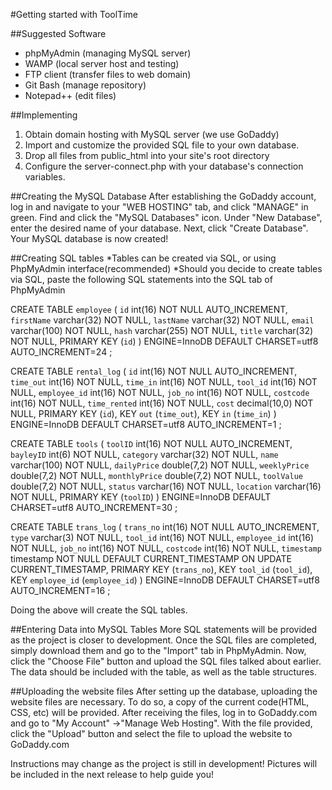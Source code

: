 #Getting started with ToolTime

##Suggested Software
* phpMyAdmin (managing MySQL server)
* WAMP (local server host and testing)
* FTP client (transfer files to web domain)
* Git Bash (manage repository)
* Notepad++ (edit files)

##Implementing
1. Obtain domain hosting with MySQL server (we use GoDaddy)
2. Import and customize the provided SQL file to your own database.
3. Drop all files from public_html into your site's root directory
4. Configure the server-connect.php with your database's connection variables.

##Creating the MySQL Database
After establishing the GoDaddy account, log in and navigate to your "WEB HOSTING" tab, and click "MANAGE" in green.
Find and click the "MySQL Databases" icon.
Under "New Database", enter the desired name of your database. Next, click "Create Database". Your MySQL database is now created! 

##Creating SQL tables
*Tables can be created via SQL, or using PhpMyAdmin interface(recommended)
*Should you decide to create tables via SQL, paste the following SQL statements into the SQL tab of PhpMyAdmin

CREATE TABLE `employee` (
  `id` int(16) NOT NULL AUTO_INCREMENT,
  `firstName` varchar(32) NOT NULL,
  `lastName` varchar(32) NOT NULL,
  `email` varchar(100) NOT NULL,
  `hash` varchar(255) NOT NULL,
  `title` varchar(32) NOT NULL,
  PRIMARY KEY (`id`)
) ENGINE=InnoDB  DEFAULT CHARSET=utf8 AUTO_INCREMENT=24 ;

CREATE TABLE `rental_log` (
  `id` int(16) NOT NULL AUTO_INCREMENT,
  `time_out` int(16) NOT NULL,
  `time_in` int(16) NOT NULL,
  `tool_id` int(16) NOT NULL,
  `employee_id` int(16) NOT NULL,
  `job_no` int(16) NOT NULL,
  `costcode` int(16) NOT NULL,
  `time_rented` int(16) NOT NULL,
  `cost` decimal(10,0) NOT NULL,
  PRIMARY KEY (`id`),
  KEY `out` (`time_out`),
  KEY `in` (`time_in`)
) ENGINE=InnoDB DEFAULT CHARSET=utf8 AUTO_INCREMENT=1 ;

CREATE TABLE `tools` (
  `toolID` int(16) NOT NULL AUTO_INCREMENT,
  `bayleyID` int(6) NOT NULL,
  `category` varchar(32) NOT NULL,
  `name` varchar(100) NOT NULL,
  `dailyPrice` double(7,2) NOT NULL,
  `weeklyPrice` double(7,2) NOT NULL,
  `monthlyPrice` double(7,2) NOT NULL,
  `toolValue` double(7,2) NOT NULL,
  `status` varchar(16) NOT NULL,
  `location` varchar(16) NOT NULL,
  PRIMARY KEY (`toolID`)
) ENGINE=InnoDB  DEFAULT CHARSET=utf8 AUTO_INCREMENT=30 ;

CREATE TABLE `trans_log` (
  `trans_no` int(16) NOT NULL AUTO_INCREMENT,
  `type` varchar(3) NOT NULL,
  `tool_id` int(16) NOT NULL,
  `employee_id` int(16) NOT NULL,
  `job_no` int(16) NOT NULL,
  `costcode` int(16) NOT NULL,
  `timestamp` timestamp NOT NULL DEFAULT CURRENT_TIMESTAMP ON UPDATE CURRENT_TIMESTAMP,
  PRIMARY KEY (`trans_no`),
  KEY `tool_id` (`tool_id`),
  KEY `employee_id` (`employee_id`)
) ENGINE=InnoDB  DEFAULT CHARSET=utf8 AUTO_INCREMENT=16 ;

Doing the above will create the SQL tables.

##Entering Data into MySQL Tables
More SQL statements will be provided as the project is closer to development. Once the SQL files are completed, simply download them and go to the "Import" tab in PhpMyAdmin. Now, click the "Choose File" button and upload the SQL files talked about earlier. The data should be included with the table, as well as the table structures. 

##Uploading the website files
After setting up the database, uploading the website files are necessary. 
To do so, a copy of the current code(HTML, CSS, etc) will be provided.
After receiving the files, log in to GoDaddy.com and go to "My Account" ->"Manage Web Hosting".
With the file provided, click the "Upload" button and select the file to upload the website to GoDaddy.com

Instructions may change as the project is still in development! Pictures will be included in the next release to help guide you! 

